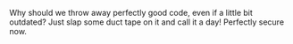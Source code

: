 Why should we throw away perfectly good code, even if a little bit outdated? Just slap some duct tape on it and call it a day! Perfectly secure now.

